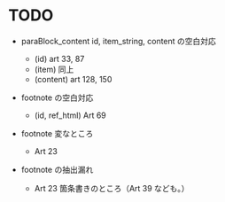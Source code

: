 # TODO

- paraBlock_content id, item_string, content の空白対応

  - (id) art 33, 87
  - (item) 同上
  - (content) art 128, 150

- footnote の空白対応

  - (id, ref_html) Art 69

- footnote 変なところ

  - Art 23

- footnote の抽出漏れ
  - Art 23 箇条書きのところ（Art 39 なども。）
